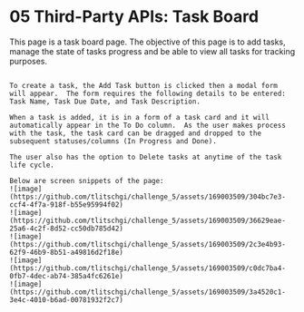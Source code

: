 # 05 Third-Party APIs: Task Board

This page is a task board page.  The objective of this page is to add tasks, manage the state of tasks progress and be able to view all tasks for tracking purposes.
```

To create a task, the Add Task button is clicked then a modal form will appear.  The form requires the following details to be entered:
Task Name, Task Due Date, and Task Description.

When a task is added, it is in a form of a task card and it will automatically appear in the To Do column.  As the user makes process with the task, the task card can be dragged and dropped to the subsequent statuses/columns (In Progress and Done).

The user also has the option to Delete tasks at anytime of the task life cycle. 

Below are screen snippets of the page:
![image](https://github.com/tlitschgi/challenge_5/assets/169003509/304bc7e3-ccf4-4f7a-918f-b55e95994f02)
![image](https://github.com/tlitschgi/challenge_5/assets/169003509/36629eae-25a6-4c2f-8d52-cc50db785d42)
![image](https://github.com/tlitschgi/challenge_5/assets/169003509/2c3e4b93-62f9-46b9-8b51-a49816d2f18e)
![image](https://github.com/tlitschgi/challenge_5/assets/169003509/c0dc7ba4-0fb7-4dec-ab74-385a4fc6261e)
![image](https://github.com/tlitschgi/challenge_5/assets/169003509/3a4520c1-3e4c-4010-b6ad-00781932f2c7)
